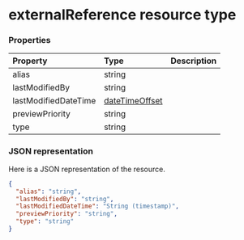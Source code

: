 # externalReference resource type




### Properties
| Property	   | Type	|Description|
|:---------------|:--------|:----------|
|alias|string||
|lastModifiedBy|string||
|lastModifiedDateTime|[dateTimeOffset](datetimeoffset.md)||
|previewPriority|string||
|type|string||

### JSON representation

Here is a JSON representation of the resource.

<!-- {
  "blockType": "resource",
  "optionalProperties": [

  ],
  "@odata.type": "microsoft.graph.externalReference"
}-->

```json
{
  "alias": "string",
  "lastModifiedBy": "string",
  "lastModifiedDateTime": "String (timestamp)",
  "previewPriority": "string",
  "type": "string"
}

```

<!-- uuid: 8fcb5dbc-d5aa-4681-8e31-b001d5168d79
2015-10-25 14:57:30 UTC -->
<!-- {
  "type": "#page.annotation",
  "description": "externalReference resource",
  "keywords": "",
  "section": "documentation",
  "tocPath": ""
}-->
